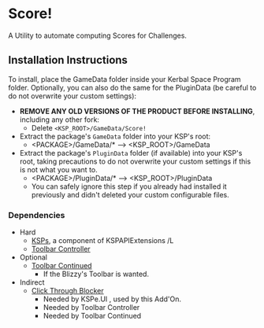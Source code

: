 # Score!

A Utility to automate computing Scores for Challenges.


## Installation Instructions

To install, place the GameData folder inside your Kerbal Space Program folder. Optionally, you can also do the same for the PluginData (be careful to do not overwrite your custom settings):

* **REMOVE ANY OLD VERSIONS OF THE PRODUCT BEFORE INSTALLING**, including any other fork:
	+ Delete `<KSP_ROOT>/GameData/Score!`
* Extract the package's `GameData` folder into your KSP's root:
	+ \<PACKAGE>/GameData/* --> \<KSP_ROOT>/GameData
* Extract the package's `PluginData` folder (if available) into your KSP's root, taking precautions to do not overwrite your custom settings if this is not what you want to.
	+ \<PACKAGE>/PluginData/* --> \<KSP_ROOT>/PluginData
	+ You can safely ignore this step if you already had installed it previously and didn't deleted your custom configurable files.


### Dependencies

* Hard
	+ [KSPs](https://github.com/net-lisias-ksp/KSPAPIExtensions), a component of KSPAPIExtensions /L
	+ [Toolbar Controller](https://forum.kerbalspaceprogram.com/index.php?/topic/169509-18x-toolbar-controller-for-modders/)
* Optional
	+ [Toolbar Continued](https://forum.kerbalspaceprogram.com/index.php?/topic/161857-18x-toolbar-continued-common-api-for-draggableresizable-buttons-toolbar/)
		- If the Blizzy's Toolbar is wanted.
* Indirect
	+ [Click Through Blocker](https://forum.kerbalspaceprogram.com/index.php?/topic/170747-151-click-through-blocker/)
		- Needed by KSPe.UI , used by this Add'On.
		- Needed by Toolbar Controller
		- Needed by Toolbar Continued
